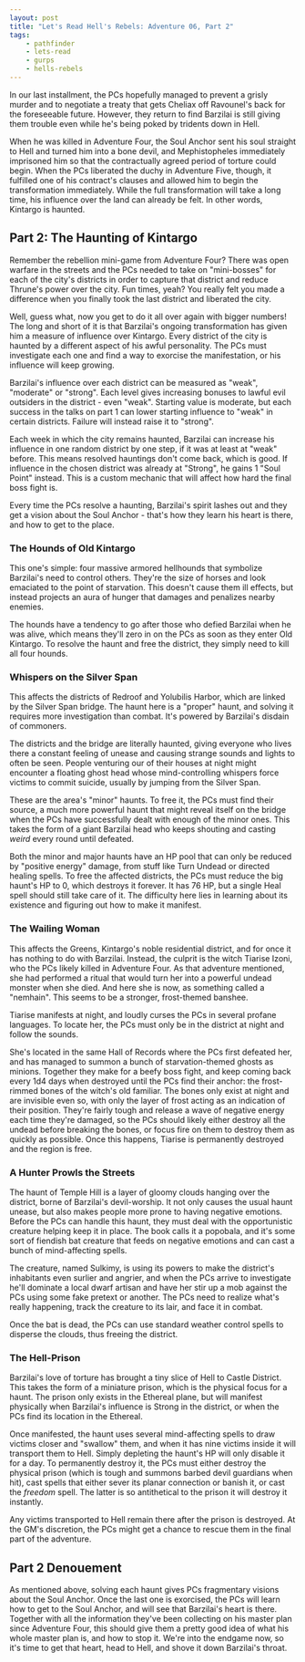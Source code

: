 ```yaml
---
layout: post
title: "Let's Read Hell's Rebels: Adventure 06, Part 2"
tags:
    - pathfinder
    - lets-read
    - gurps
    - hells-rebels
---
```


In our last installment, the PCs hopefully managed to prevent a grisly murder
and to negotiate a treaty that gets Cheliax off Ravounel's back for the
foreseeable future. However, they return to find Barzilai is still giving them
trouble even while he's being poked by tridents down in Hell.

When he was killed in Adventure Four, the Soul Anchor sent his soul straight to
Hell and turned him into a bone devil, and Mephistopheles immediately imprisoned
him so that the contractually agreed period of torture could begin. When the PCs
liberated the duchy in Adventure Five, though, it fulfilled one of his
contract's clauses and allowed him to begin the transformation
immediately. While the full transformation will take a long time, his influence
over the land can already be felt. In other words, Kintargo is haunted.

## Part 2: The Haunting of Kintargo

Remember the rebellion mini-game from Adventure Four? There was open warfare in
the streets and the PCs needed to take on "mini-bosses" for each of the city's
districts in order to capture that district and reduce Thrune's power over the
city. Fun times, yeah? You really felt you made a difference when you finally
took the last district and liberated the city.

Well, guess what, now you get to do it all over again with bigger numbers! The
long and short of it is that Barzilai's ongoing transformation has given him a
measure of influence over Kintargo. Every district of the city is haunted by a
different aspect of his awful personality. The PCs must investigate each one and
find a way to exorcise the manifestation, or his influence will keep growing.

Barzilai's influence over each district can be measured as "weak", "moderate" or
"strong". Each level gives increasing bonuses to lawful evil outsiders in the
district - even "weak". Starting value is moderate, but each success in the
talks on part 1 can lower starting influence to "weak" in certain
districts. Failure will instead raise it to "strong".

Each week in which the city remains haunted, Barzilai can increase his influence
in one random district by one step, if it was at least at "weak" before. This
means resolved hauntings don't come back, which is good. If influence in the
chosen district was already at "Strong", he gains 1 "Soul Point" instead. This
is a custom mechanic that will affect how hard the final boss fight is.

Every time the PCs resolve a haunting, Barzilai's spirit lashes out and they get
a vision about the Soul Anchor - that's how they learn his heart is there, and
how to get to the place.

### The Hounds of Old Kintargo

This one's simple: four massive armored hellhounds that symbolize Barzilai's
need to control others. They're the size of horses and look emaciated to the
point of starvation. This doesn't cause them ill effects, but instead projects
an aura of hunger that damages and penalizes nearby enemies.

The hounds have a tendency to go after those who defied Barzilai when he was
alive, which means they'll zero in on the PCs as soon as they enter Old
Kintargo. To resolve the haunt and free the district, they simply need to kill
all four hounds.

### Whispers on the Silver Span

This affects the districts of Redroof and Yolubilis Harbor, which are linked by
the Silver Span bridge. The haunt here is a "proper" haunt, and solving it
requires more investigation than combat. It's powered by Barzilai's disdain of
commoners.

The districts and the bridge are literally haunted, giving everyone who lives
there a constant feeling of unease and causing strange sounds and lights to
often be seen. People venturing our of their houses at night might encounter a
floating ghost head whose mind-controlling whispers force victims to commit
suicide, usually by jumping from the Silver Span.

These are the area's "minor" haunts. To free it, the PCs must find their source,
a much more powerful haunt that might reveal itself on the bridge when the PCs
have successfully dealt with enough of the minor ones. This takes the form of a
giant Barzilai head who keeps shouting and casting _weird_ every round until
defeated.

Both the minor and major haunts have an HP pool that can only be reduced by
"positive energy" damage, from stuff like Turn Undead or directed healing
spells. To free the affected districts, the PCs must reduce the big haunt's HP
to 0, which destroys it forever. It has 76 HP, but a single Heal spell should
still take care of it. The difficulty here lies in learning about its existence
and figuring out how to make it manifest.

### The Wailing Woman

This affects the Greens, Kintargo's noble residential district, and for once it
has nothing to do with Barzilai. Instead, the culprit is the witch Tiarise
Izoni, who the PCs likely killed in Adventure Four. As that adventure mentioned,
she had performed a ritual that would turn her into a powerful undead monster
when she died. And here she is now, as something called a "nemhain". This seems
to be a stronger, frost-themed banshee.

Tiarise manifests at night, and loudly curses the PCs in several profane
languages. To locate her, the PCs must only be in the district at night and
follow the sounds.

She's located in the same Hall of Records where the PCs first defeated her, and
has managed to summon a bunch of starvation-themed ghosts as minions. Together
they make for a beefy boss fight, and keep coming back every 1d4 days when
destroyed until the PCs find their anchor: the frost-rimmed bones of the witch's
old familiar. The bones only exist at night and are invisible even so, with only
the layer of frost acting as an indication of their position. They're fairly
tough and release a wave of negative energy each time they're damaged, so the
PCs should likely either destroy all the undead before breaking the bones, or
focus fire on them to destroy them as quickly as possible. Once this happens,
Tiarise is permanently destroyed and the region is free.

### A Hunter Prowls the Streets

The haunt of Temple Hill is a layer of gloomy clouds hanging over the district,
borne of Barzilai's devil-worship. It not only causes the usual haunt unease,
but also makes people more prone to having negative emotions. Before the PCs can
handle this haunt, they must deal with the opportunistic creature helping keep
it in place. The book calls it a popobala, and it's some sort of fiendish bat
creature that feeds on negative emotions and can cast a bunch of mind-affecting
spells.

The creature, named Sulkimy, is using its powers to make the district's
inhabitants even surlier and angrier, and when the PCs arrive to investigate
he'll dominate a local dwarf artisan and have her stir up a mob against the PCs
using some fake pretext or another. The PCs need to realize what's really
happening, track the creature to its lair, and face it in combat.

Once the bat is dead, the PCs can use standard weather control spells to
disperse the clouds, thus freeing the district.

### The Hell-Prison

Barzilai's love of torture has brought a tiny slice of Hell to Castle
District. This takes the form of a miniature prison, which is the physical focus
for a haunt. The prison only exists in the Ethereal plane, but will manifest
physically when Barzilai's influence is Strong in the district, or when the PCs
find its location in the Ethereal.

Once manifested, the haunt uses several mind-affecting spells to draw victims
closer and "swallow" them, and when it has nine victims inside it will transport
them to Hell. Simply depleting the haunt's HP will only disable it for a day. To
permanently destroy it, the PCs must either destroy the physical prison (which
is tough and summons barbed devil guardians when hit), cast spells that either
sever its planar connection or banish it, or cast the _freedom_ spell. The
latter is so antithetical to the prison it will destroy it instantly.

Any victims transported to Hell remain there after the prison is destroyed. At
the GM's discretion, the PCs might get a chance to rescue them in the final part
of the adventure.

## Part 2 Denouement

As mentioned above, solving each haunt gives PCs fragmentary visions about the
Soul Anchor. Once the last one is exorcised, the PCs will learn how to get to
the Soul Anchor, and will see that Barzilai's heart is there. Together with all
the information they've been collecting on his master plan since Adventure Four,
this should give them a pretty good idea of what his whole master plan is, and
how to stop it. We're into the endgame now, so it's time to get that heart, head
to Hell, and shove it down Barzilai's throat.
